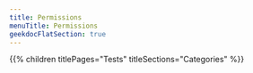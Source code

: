```yaml
---
title: Permissions
menuTitle: Permissions 
geekdocFlatSection: true
---
```


{{% children titlePages="Tests" titleSections="Categories" %}}